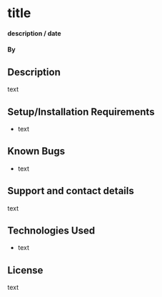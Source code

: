 # title

#### description / date

#### By

## Description

text


## Setup/Installation Requirements

* text

## Known Bugs

* text

## Support and contact details

text

## Technologies Used

* text

## License

text
